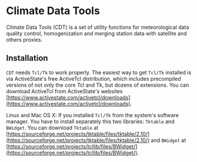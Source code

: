 # Climate Data Tools
Climate Data Tools (CDT) is a  set of utility functions for meteorological data quality control, homogenization and merging station data with satellite and others proxies.

## Installation

`CDT` needs `Tcl/Tk` to work properly. The easiest way to get `Tcl/Tk` installed is via ActiveState's free ActiveTcl distribution, which includes precompiled versions of not only the core Tcl and Tk, but dozens of extensions. You can download ActiveTcl from ActiveState's websites [https://www.activestate.com/activetcl/downloads](https://www.activestate.com/activetcl/downloads).

Linux and Mac OS X: If you installed `Tcl/Tk` from the system's software manager. You have to install separately this two libraries: `Tktable` and `BWidget`.
You can download `Tktable` at [https://sourceforge.net/projects/tktable/files/tktable/2.10/](https://sourceforge.net/projects/tktable/files/tktable/2.10/) and `BWidget` at [https://sourceforge.net/projects/tcllib/files/BWidget/](https://sourceforge.net/projects/tcllib/files/BWidget/).
